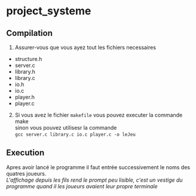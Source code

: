 # project_systeme

## Compilation
1. Assurer-vous que vous ayez tout les fichiers necessaires
  * structure.h
  * server.c
  * library.h
  * library.c
  * io.h
  * io.c
  * player.h
  * player.c
2. Si vous avez le fichier ```makefile``` vous pouvez executer la commande make  
sinon vous pouvez utilisesr la commande  
```gcc server.c library.c io.c player.c -o leJeu```  
  
## Execution  
Apres avoir lancé le programme il faut entrée successivement le noms des quatres joueurs.  
*L'affichage depuis les fils rend le prompt peu lisible, c'est un vestige du programme quand il les joueurs avaient leur propre terminale*
